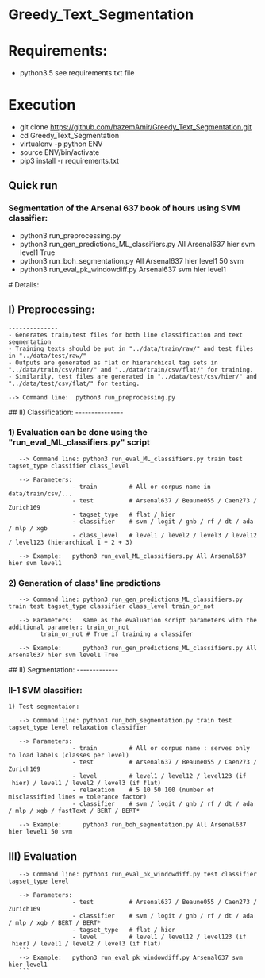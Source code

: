 # Greedy_Text_Segmentation
# Requirements:
- python3.5
  see requirements.txt file

# Execution
- git clone https://github.com/hazemAmir/Greedy_Text_Segmentation.git
- cd Greedy_Text_Segmentation
- virtualenv -p python ENV
- source ENV/bin/activate 
- pip3 install -r requirements.txt

## Quick run

### Segmentation of the  Arsenal 637 book of hours using SVM classifier:

- python3 run_preprocessing.py
- python3 run_gen_predictions_ML_classifiers.py All Arsenal637 hier svm level1 True
- python3 run_boh_segmentation.py All Arsenal637 hier level1 50 svm
- python3 run_eval_pk_windowdiff.py Arsenal637 svm hier level1


# Details:

## I) Preprocessing:
    --------------
    - Generates train/test files for both line classification and text segmentation
    - Training texts should be put in "../data/train/raw/" and test files in "../data/test/raw/"
    - Outputs are generated as flat or hierarchical tag sets in "../data/train/csv/hier/" and "../data/train/csv/flat/" for training.
    - Similarily, test files are generated in "../data/test/csv/hier/" and "../data/test/csv/flat/" for testing.
	
    --> Command line:  python3 run_preprocessing.py

## II) Classification:
    ---------------
    		
###    1) Evaluation can be done using the "run_eval_ML_classifiers.py" script  	
        
       --> Command line: python3 run_eval_ML_classifiers.py train test tagset_type classifier class_level
    
       --> Parameters: 
                      - train         # All or corpus name in  data/train/csv/...
                      - test          # Arsenal637 / Beaune055 / Caen273 / Zurich169
                      - tagset_type   # flat / hier
                      - classifier    # svm / logit / gnb / rf / dt / ada / mlp / xgb
                      - class_level   # level1 / level2 / level3 / level12 / level123 (hierarchical 1 + 2 + 3)			 	
				
       --> Example:   python3 run_eval_ML_classifiers.py All Arsenal637 hier svm level1

### 2) Generation of class' line predictions 	
	
       --> Command line: python3 run_gen_predictions_ML_classifiers.py train test tagset_type classifier class_level train_or_not

       --> Parameters:   same as the evaluation script parameters with the additional parameter: train_or_not 
			 train_or_not # True if training a classifer  
                  	
       --> Example:      python3 run_gen_predictions_ML_classifiers.py All Arsenal637 hier svm level1 True 
	

## II) Segmentation:
    -------------

###    II-1 SVM classifier:

    1) Test segmentaion:
	
       --> Command line: python3 run_boh_segmentation.py train test tagset_type level relaxation classifier

       --> Parameters: 
                      - train         # All or corpus name : serves only to load labels (classes per level)
                      - test          # Arsenal637 / Beaune055 / Caen273 / Zurich169
                      - level         # level1 / level12 / level123 (if  hier) / level1 / level2 / level3 (if flat)
                      - relaxation    # 5 10 50 100 (number of misclassified lines = tolerance factor)
                      - classifier    # svm / logit / gnb / rf / dt / ada / mlp / xgb / fastText / BERT / BERT* 
 			  	
       --> Example:      python3 run_boh_segmentation.py All Arsenal637 hier level1 50 svm


##    III) Evaluation

       --> Command line: python3 run_eval_pk_windowdiff.py test classifier tagset_type level

       --> Parameters: 
                      - test          # Arsenal637 / Beaune055 / Caen273 / Zurich169
                      - classifier    # svm / logit / gnb / rf / dt / ada / mlp / xgb / BERT / BERT*       		  	 
                      - tagset_type   # flat / hier
                      - level         # level1 / level12 / level123 (if  hier) / level1 / level2 / level3 (if flat)
       ```
       --> Example:   python3 run_eval_pk_windowdiff.py Arsenal637 svm hier level1
       ```
